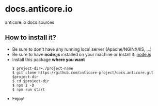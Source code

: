 # docs.anticore.io

anticore.io docs sources

## How to install it?

* Be sure to don't have any running local server (Apache/NGINX/IIS, ...)
* Be sure to have **node.js** installed on your machine or install it: [node.js](https://nodejs.org/en/download/)
* Install this package **where you want**
  ```shell
  $ project-dir=./project-name
  $ git clone https://github.com/anticore-project/docs.anticore.git $project-dir
  $ cd $project-dir
  $ npm i -D
  $ npm run start
  ```
* Enjoy!